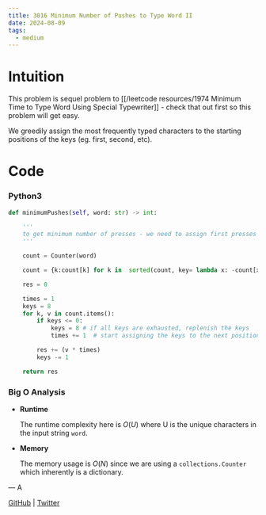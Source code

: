 ```yaml
---
title: 3016 Minimum Number of Pushes to Type Word II
date: 2024-08-09
tags:
  - medium
---
```


# Intuition

This problem is sequel problem to [[/leetcode resources/1974 Minimum Time to Type Word Using Special Typewriter]] - check that out first so this problem will get easy.

We greedily assign the most frequently typed characters to the starting positions of the keys (eg. first, second, etc).

# Code

### Python3

```python
def minimumPushes(self, word: str) -> int:

    '''
    to get minimum number of presses - we need to assign first presses to highest frequency characters
    '''

    count = Counter(word)

    count = {k:count[k] for k in  sorted(count, key= lambda x: -count[x])}

    res = 0

    times = 1
    keys = 8
    for k, v in count.items():
        if keys <= 0:
            keys = 8 # if all keys are exhausted, replenish the keys
            times += 1  # start assigning the keys to the next positions

        res += (v * times)
        keys -= 1

    return res
```

### Big O Analysis

- **Runtime**

  The runtime complexity here is $O(U)$ where U is the unique characters in the input string `word`.

- **Memory**

  The memory usage is $O(N)$ since we are using a `collections.Counter` which inherently is a dictionary.

— A

[GitHub](https://github.com/athkdev) | [Twitter](https://twitter.com/athkdev)

